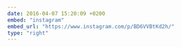 ```yaml
---
date: 2016-04-07 15:20:09 +0200
embed: "instagram"
embed_url: "https://www.instagram.com/p/BD6VVBtKd2h/"
type: "right"
---
```

